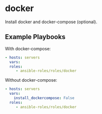 docker
=========

Install docker and docker-compose (optional).

Example Playbooks
-----------------

With docker-compose:
```yaml
- hosts: servers
  vars:
  roles:
     - ansible-roles/roles/docker
```

Without docker-compose:
```yaml
- hosts: servers
  vars:
    install_dockercompose: False
  roles:
     - ansible-roles/roles/docker
```
